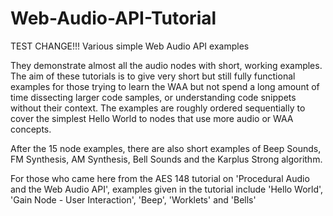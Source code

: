 # Web-Audio-API-Tutorial

TEST CHANGE!!!
Various simple Web Audio API examples

They demonstrate almost all the audio nodes with short, working examples. The aim of these tutorials is to give very short but still fully functional examples for those trying to learn the WAA but not spend a long amount of time dissecting larger code samples, or understanding code snippets without their context. The examples are roughly ordered sequentially to cover the simplest Hello World to nodes that use more audio or WAA concepts.

After the 15 node examples, there are also short examples of Beep Sounds, FM Synthesis, AM Synthesis, Bell Sounds and the Karplus Strong algorithm.

For those who came here from the AES 148 tutorial on 'Procedural Audio and the Web Audio API', examples given in the tutorial include 'Hello World', 'Gain Node - User Interaction', 'Beep', 'Worklets' and 'Bells'
